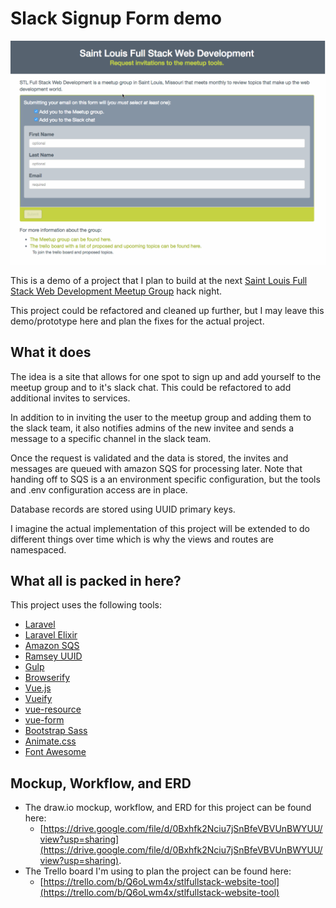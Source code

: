 # Slack Signup Form demo

![demogif](readmeAttachments/slackinviter.gif)

This is a demo of a project that I plan to build at the next [Saint Louis Full Stack Web Development Meetup Group](http://www.meetup.com/SaintLouis_FullStack_WebDevelopment/) hack night.

This project could be refactored and cleaned up further, but I may leave this demo/prototype here and plan the fixes for the actual project.

## What it does

The idea is a site that allows for one spot to sign up and add yourself to the meetup group and to it's slack chat. This could be refactored to add additional invites to services. 

In addition to in inviting the user to the meetup group and adding them to the slack team, it also notifies admins of the new invitee and sends a message to a specific channel in the slack team. 

Once the request is validated and the data is stored, the invites and messages are queued with amazon SQS for processing later. Note that handing off to SQS is a an environment specific configuration, but the tools and .env configuration access are in place.

Database records are stored using UUID primary keys.

I imagine the actual implementation of this project will be extended to do different things over time which is why the views and routes are namespaced.

## What all is packed in here?

This project uses the following tools:

- [Laravel](laravel.com)
- [Laravel Elixir](https://laravel.com/docs/5.2/elixir)
- [Amazon SQS](https://aws.amazon.com/sqs/)
- [Ramsey UUID](https://github.com/ramsey/uuid)
- [Gulp](http://gulpjs.com/)
- [Browserify](http://browserify.org/)
- [Vue.js](http://vuejs.org/)
- [Vueify](https://github.com/vuejs/vueify)
- [vue-resource](https://github.com/vuejs/vue-resource)
- [vue-form](https://github.com/fergaldoyle/vue-form)
- [Bootstrap Sass](https://www.npmjs.com/package/bootstrap-sass)
- [Animate.css](https://daneden.github.io/animate.css/)
- [Font Awesome](http://fontawesome.io/)

## Mockup, Workflow, and ERD

- The draw.io mockup, workflow, and ERD for this project can be found here:
	- [https://drive.google.com/file/d/0Bxhfk2Nciu7jSnBfeVBVUnBWYUU/view?usp=sharing](https://drive.google.com/file/d/0Bxhfk2Nciu7jSnBfeVBVUnBWYUU/view?usp=sharing). 
- The Trello board I'm using to plan the project can be found here:
	- [https://trello.com/b/Q6oLwm4x/stlfullstack-website-tool](https://trello.com/b/Q6oLwm4x/stlfullstack-website-tool)